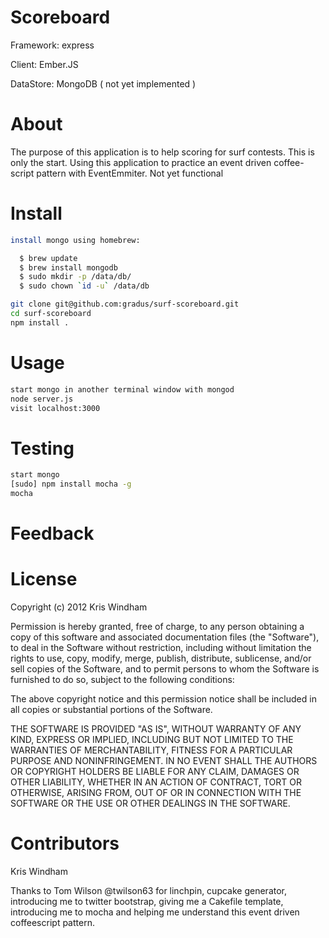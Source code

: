 # Scoreboard

Framework: express
 
Client: Ember.JS

DataStore: MongoDB ( not yet implemented )
 
# About

The purpose of this application is to help scoring for surf contests.
This is only the start. Using this application to practice an event
driven coffee-script pattern with EventEmmiter. Not yet functional

# Install

``` sh
install mongo using homebrew:

  $ brew update
  $ brew install mongodb
  $ sudo mkdir -p /data/db/
  $ sudo chown `id -u` /data/db

git clone git@github.com:gradus/surf-scoreboard.git 
cd surf-scoreboard
npm install .
```

# Usage
``` sh
start mongo in another terminal window with mongod
node server.js
visit localhost:3000
```

# Testing

``` sh
start mongo
[sudo] npm install mocha -g
mocha
```

# Feedback

# License

Copyright (c) 2012 Kris Windham

Permission is hereby granted, free of charge, to any person obtaining a copy of this software and associated documentation files (the "Software"), to deal in the Software without restriction, including without limitation the rights to use, copy, modify, merge, publish, distribute, sublicense, and/or sell copies of the Software, and to permit persons to whom the Software is furnished to do so, subject to the following conditions:

The above copyright notice and this permission notice shall be included in all copies or substantial portions of the Software.

THE SOFTWARE IS PROVIDED "AS IS", WITHOUT WARRANTY OF ANY KIND, EXPRESS OR IMPLIED, INCLUDING BUT NOT LIMITED TO THE WARRANTIES OF MERCHANTABILITY, FITNESS FOR A PARTICULAR PURPOSE AND NONINFRINGEMENT. IN NO EVENT SHALL THE AUTHORS OR COPYRIGHT HOLDERS BE LIABLE FOR ANY CLAIM, DAMAGES OR OTHER LIABILITY, WHETHER IN AN ACTION OF CONTRACT, TORT OR OTHERWISE, ARISING FROM, OUT OF OR IN CONNECTION WITH THE SOFTWARE OR THE USE OR OTHER DEALINGS IN THE SOFTWARE.


# Contributors

Kris Windham

Thanks to Tom Wilson @twilson63 for linchpin, cupcake generator, introducing me to twitter bootstrap, giving me a Cakefile template, introducing me to mocha and helping me understand this event driven coffeescript pattern.

